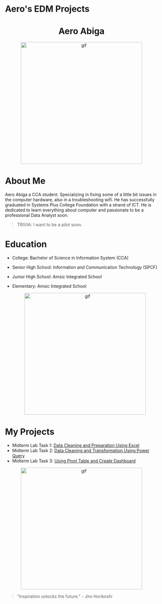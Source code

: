 # Aero's EDM Projects  

<h1 align="center"> Aero Abiga </h1>


<p align="center">
  <img align="center" alt="gif" width="400" src="https://i.pinimg.com/originals/2c/45/fa/2c45fa7b020a0889c6a06298fbbbc6d1.gif">
</p>

# About Me

Aero Abiga a CCA student. Specializing in fixing some of a little bit issues in the computer hardware, also in a troubleshooting wifi. He has successfully graduated in Systems Plus College Foundation with a strand of ICT. He is dedicated to learn everything about computer and passionate to be a professional Data Analyst soon.

>TRIVIA: I want to be a pilot soon.

# Education

- College: Bachelor of Science in Information System (CCA)
- Senior High School: Information and Communication Technology (SPCF)
- Junior High School: Amsic Integrated School
- Elementary: Amsic Integrated School

  <p align="center">
   <img align="center" alt="gif" width="400" src="https://i.pinimg.com/originals/01/11/16/0111164dcfa984f2513736c5e4705f32.gif">

# My Projects
- Midterm Lab Task 1: [Data Cleaning and Preparation Using Excel ](https://github.com/AeroB2/EDM-PROJECTS-AeroB2/blob/main/Midterm%20Lab%20Task%201%20/README.md)
- Midterm Lab Task 2: [Data Cleaning and Transformation Using Power Query ](https://github.com/AeroB2/EDM-PROJECTS-AeroB2/blob/main/Midterm%20Lab%20Task%202%20/README.md)
- Midterm Lab Task 3: [Using Pivot Table and Create Dashboard ](https://github.com/AeroB2/EDM-PROJECTS-AeroB2/blob/main/Midterm%20Lab%20Task%203%20/README.md)
  
 <p align="center">
   <img align="center" alt="gif" width="400" src="https://31.media.tumblr.com/8c46e19cf5200595c871fc6dcaa73087/tumblr_n1z3wdHk6P1r4zr8xo3_500.gif">
 </p>


> “Inspiration unlocks the future.” - Jiro Horikoshi
